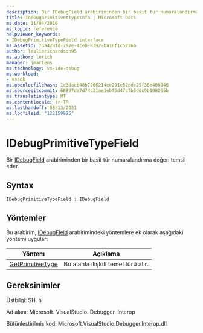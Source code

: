 ```yaml
---
description: Bir IDebugField arabiriminden bir basit tür numaralandırma değeri temsil eder.
title: Idebugprimitivettypeınfo | Microsoft Docs
ms.date: 11/04/2016
ms.topic: reference
helpviewer_keywords:
- IDebugPrimitiveTypeField interface
ms.assetid: 73a428fd-797e-4ceb-8392-ba16f1c5226b
author: leslierichardson95
ms.author: lerich
manager: jmartens
ms.technology: vs-ide-debug
ms.workload:
- vssdk
ms.openlocfilehash: 1c3daeb48b7206214ee291e52edc25f38e408946
ms.sourcegitcommit: 68897da7d74c31ae1ebf5d47c7b5ddc9b108265b
ms.translationtype: MT
ms.contentlocale: tr-TR
ms.lasthandoff: 08/13/2021
ms.locfileid: "122159925"
---
```

# <a name="idebugprimitivetypefield"></a>IDebugPrimitiveTypeField
Bir [IDebugField](../../../extensibility/debugger/reference/idebugfield.md) arabiriminden bir basit tür numaralandırma değeri temsil eder.

## <a name="syntax"></a>Syntax

```
IDebugPrimitiveTypeField : IDebugField
```

## <a name="methods"></a>Yöntemler
 Bu arabirim, [IDebugField](../../../extensibility/debugger/reference/idebugfield.md) arabirimindeki yöntemlere ek olarak aşağıdaki yöntemi uygular:

|Yöntem|Açıklama|
|------------|-----------------|
|[GetPrimitiveType](../../../extensibility/debugger/reference/idebugprimitivetypefield-getprimitivetype.md)|Bu alanla ilişkili temel türü alır.|

## <a name="requirements"></a>Gereksinimler
 Üstbilgi: SH. h

 Ad alanı: Microsoft. VisualStudio. Debugger. Interop

 Bütünleştirilmiş kod: Microsoft.VisualStudio.Debugger.Interop.dll
